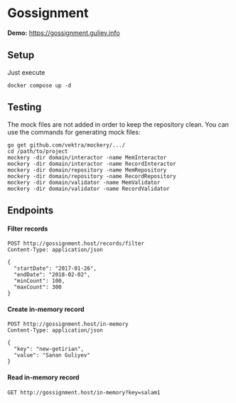 # Gossignment

**Demo:** https://gossignment.guliev.info

## Setup
Just execute 
```shell
docker compose up -d
```

## Testing
The mock files are not added in order to keep the repository clean. You can use the commands for generating mock files:

```shell
go get github.com/vektra/mockery/.../
cd /path/to/project
mockery -dir domain/interactor -name MemInteractor
mockery -dir domain/interactor -name RecordInteractor
mockery -dir domain/repository -name MemRepository
mockery -dir domain/repository -name RecordRepository
mockery -dir domain/validator -name MemValidator
mockery -dir domain/validator -name RecordValidator
```

## Endpoints

#### Filter records
```http request
POST http://gossignment.host/records/filter
Content-Type: application/json

{
  "startDate": "2017-01-26",
  "endDate": "2018-02-02",
  "minCount": 100,
  "maxCount": 300
}
```

#### Create in-memory record
```http request
POST http://gossignment.host/in-memory
Content-Type: application/json

{
  "key": "new-getirian",
  "value": "Sanan Guliyev"
}
```

#### Read in-memory record
```http request
GET http://gossignment.host/in-memory?key=salam1
```
